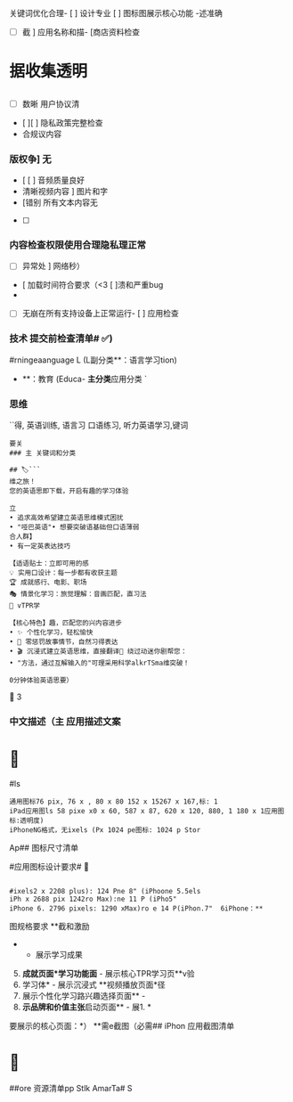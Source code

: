 关键词优化合理- [ ] 设计专业
 [ ] 图标图展示核心功能
-述准确
- [ ] 截 ] 应用名称和描- [商店资料检查
# 据收集透明

##
- [ ] 数晰 用户协议清
- [ ][ ] 隐私政策完整检查
- 合规议内容

### 版权争] 无
- [ [ ] 音频质量良好
- 清晰视频内容 ] 图片和字
- [错别 所有文本内容无  
- [ ]

### 内容检查权限使用合理隐私理正常
- [ ] 异常处 ] 网络秒）
- [ 加载时间符合要求（<3 [ ]溃和严重bug
-
- [ ] 无崩在所有支持设备上正常运行- [ ] 应用检查


### 技术 提交前检查清单# ✅)

#rningeaanguage L (L副分类**：语言学习tion)
- **：教育 (Educa- **主分类**应用分类
`

### 思维
``得, 英语训练, 语言习 口语练习, 听力英语学习,键词
```
要关
### 主 关键词和分类

## 🏷️```
维之旅！
您的英语思即下载，开启有趣的学习体验

立
• 追求高效希望建立英语思维模式困扰  
• "哑巴英语"• 想要突破语基础但口语薄弱
合人群】
• 有一定英表达技巧

【适语贴士：立即可用的感
💡 实用口设计：每一步都有收获主题
🏆 成就感行、电影、职场
🎭 情景化学习：旅觉理解：音画匹配，直习法
🎪 vTPR学

【核心特色】趣，匹配您的兴内容进步
• ✨ 个性化学习，轻松愉快  
• 🎯 零惩罚故事情节，自然习得表达
• 🎬 沉浸式建立英语思维，直接翻译🧠 绕过动迷你剧帮您：
• "方法，通过互解输入的"可理采用科学alkrTSma维突破！

0分钟体验英语思要）
```
🎯 3
### 中文描述（主 应用描述文案
# 📝

#ls
```xe 20 pi 29, 20 x29 x: 40 x 40, els
通用图标76 pix, 76 x , 80 x 80 152 x 15267 x 167,标: 1
iPad应用图ls 58 pixe x0 x 60, 587 x 87, 620 x 120, 880, 1 180 x 1应用图标:透明度)
iPhoneNG格式，无ixels (Px 1024 pe图标: 1024 p Stor
```
Ap## 图标尺寸清单

#应用图标设计要求# 🎨 
```

#ixels2 x 2208 plus): 124 Pne 8" (iPhoone 5.5els  
iPh x 2688 pix 1242ro Max):ne 11 P (iPho5"
iPhone 6. 2796 pixels: 1290 xMax)ro e 14 P(iPhon.7"  6iPhone：**
```
图规格要求
**截和激励
* - 展示学习成果
5. **成就页面*学习功能面** - 展示核心TPR学习页**v验
4. 学习体* - 展示沉浸式 **视频播放页面*径
3. 展示个性化学习路兴趣选择页面** -
2. **示品牌和价值主张**启动页面** - 展1. *

要展示的核心页面：*）
**需e截图（必需## iPhon 应用截图清单

# 📱

##ore 资源清单pp Stlk AmarTa# S